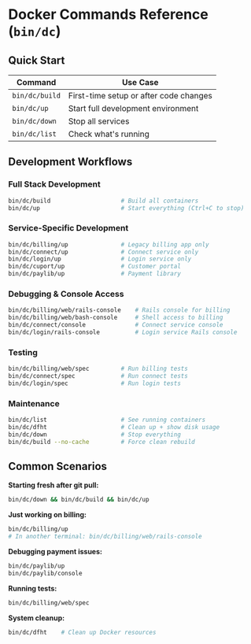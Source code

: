 # Docker Commands Reference (`bin/dc`)

## Quick Start
| Command | Use Case |
|---------|----------|
| `bin/dc/build` | First-time setup or after code changes |
| `bin/dc/up` | Start full development environment |
| `bin/dc/down` | Stop all services |
| `bin/dc/list` | Check what's running |

## Development Workflows

### Full Stack Development
```bash
bin/dc/build                    # Build all containers
bin/dc/up                       # Start everything (Ctrl+C to stop)
```

### Service-Specific Development
```bash
bin/dc/billing/up               # Legacy billing app only
bin/dc/connect/up               # Connect service only  
bin/dc/login/up                 # Login service only
bin/dc/cuport/up                # Customer portal
bin/dc/paylib/up                # Payment library
```

### Debugging & Console Access
```bash
bin/dc/billing/web/rails-console    # Rails console for billing
bin/dc/billing/web/bash-console     # Shell access to billing
bin/dc/connect/console              # Connect service console
bin/dc/login/rails-console          # Login service Rails console
```

### Testing
```bash
bin/dc/billing/web/spec         # Run billing tests
bin/dc/connect/spec             # Run connect tests
bin/dc/login/spec               # Run login tests
```

### Maintenance
```bash
bin/dc/list                     # See running containers
bin/dc/dfht                     # Clean up + show disk usage
bin/dc/down                     # Stop everything
bin/dc/build --no-cache         # Force clean rebuild
```

## Common Scenarios

**Starting fresh after git pull:**
```bash
bin/dc/down && bin/dc/build && bin/dc/up
```

**Just working on billing:**
```bash
bin/dc/billing/up
# In another terminal: bin/dc/billing/web/rails-console
```

**Debugging payment issues:**
```bash
bin/dc/paylib/up
bin/dc/paylib/console
```

**Running tests:**
```bash
bin/dc/billing/web/spec
```

**System cleanup:**
```bash
bin/dc/dfht    # Clean up Docker resources
```